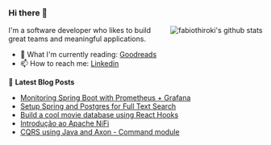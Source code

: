 ### Hi there 👋

<img align="right" alt="fabiothiroki's github stats" src="https://github-readme-stats.vercel.app/api?username=fabiothiroki&count_private=true&show_icons=true&hide=stars,issues,contribs" />

I'm a software developer who likes to build great teams and meaningful applications.

- 🌱 What I'm currently reading: [Goodreads](https://www.goodreads.com/fabiothiroki)
- 📫 How to reach me: [Linkedin](https://www.linkedin.com/in/fabio-hiroki-b6739214/)

📕 **Latest Blog Posts**

<!-- BLOG-POST-LIST:START -->
- [Monitoring Spring Boot with Prometheus + Grafana](https://dev.to/fabiothiroki/monitoring-spring-boot-with-prometheus-grafana-36p4)
- [Setup Spring and Postgres for Full Text Search](https://dev.to/fabiothiroki/setup-spring-and-postgres-for-full-text-search-4n97)
- [Build a cool movie database using React Hooks](https://dev.to/fabiothiroki/build-a-cool-movie-database-using-react-hooks-cm2)
- [Introdução ao Apache NiFi](https://dev.to/portugues/introducao-ao-apache-nifi-23kj)
- [CQRS using Java and Axon - Command module](https://dev.to/fabiothiroki/cqrs-using-java-and-axon-command-module-57h5)
<!-- BLOG-POST-LIST:END -->


<!--
**fabiothiroki/fabiothiroki** is a ✨ _special_ ✨ repository because its `README.md` (this file) appears on your GitHub profile.

Here are some ideas to get you started:

- 🔭 I’m currently working on ...
- 🌱 I’m currently learning ...
- 👯 I’m looking to collaborate on ...
- 🤔 I’m looking for help with ...
- 💬 Ask me about ...
- 📫 How to reach me: ...
- 😄 Pronouns: ...
- ⚡ Fun fact: ...
-->
